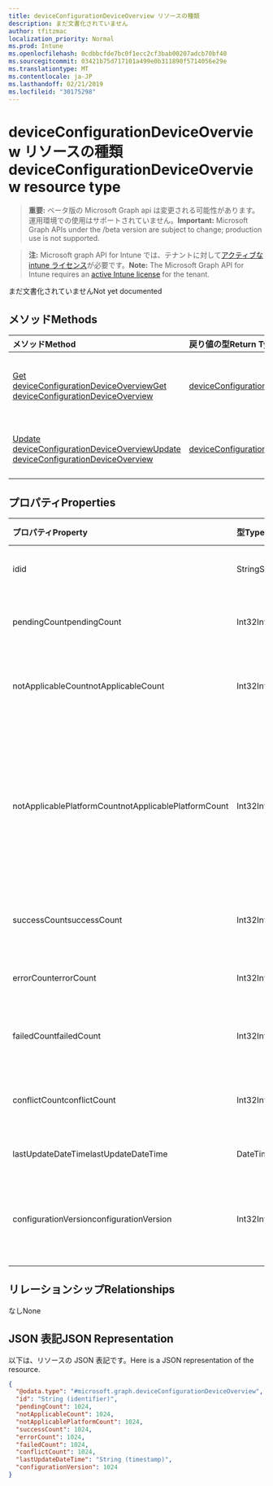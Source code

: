 ```yaml
---
title: deviceConfigurationDeviceOverview リソースの種類
description: まだ文書化されていません
author: tfitzmac
localization_priority: Normal
ms.prod: Intune
ms.openlocfilehash: 0cdbbcfde7bc0f1ecc2cf3bab00207adcb70bf40
ms.sourcegitcommit: 03421b75d717101a499e0b311890f5714056e29e
ms.translationtype: MT
ms.contentlocale: ja-JP
ms.lasthandoff: 02/21/2019
ms.locfileid: "30175298"
---
```

# <a name="deviceconfigurationdeviceoverview-resource-type"></a><span data-ttu-id="c8979-103">deviceConfigurationDeviceOverview リソースの種類</span><span class="sxs-lookup"><span data-stu-id="c8979-103">deviceConfigurationDeviceOverview resource type</span></span>

> <span data-ttu-id="c8979-104">**重要:** ベータ版の Microsoft Graph api は変更される可能性があります。運用環境での使用はサポートされていません。</span><span class="sxs-lookup"><span data-stu-id="c8979-104">**Important:** Microsoft Graph APIs under the /beta version are subject to change; production use is not supported.</span></span>

> <span data-ttu-id="c8979-105">**注:** Microsoft graph API for Intune では、テナントに対して[アクティブな intune ライセンス](https://go.microsoft.com/fwlink/?linkid=839381)が必要です。</span><span class="sxs-lookup"><span data-stu-id="c8979-105">**Note:** The Microsoft Graph API for Intune requires an [active Intune license](https://go.microsoft.com/fwlink/?linkid=839381) for the tenant.</span></span>

<span data-ttu-id="c8979-106">まだ文書化されていません</span><span class="sxs-lookup"><span data-stu-id="c8979-106">Not yet documented</span></span>

## <a name="methods"></a><span data-ttu-id="c8979-107">メソッド</span><span class="sxs-lookup"><span data-stu-id="c8979-107">Methods</span></span>
|<span data-ttu-id="c8979-108">メソッド</span><span class="sxs-lookup"><span data-stu-id="c8979-108">Method</span></span>|<span data-ttu-id="c8979-109">戻り値の型</span><span class="sxs-lookup"><span data-stu-id="c8979-109">Return Type</span></span>|<span data-ttu-id="c8979-110">説明</span><span class="sxs-lookup"><span data-stu-id="c8979-110">Description</span></span>|
|:---|:---|:---|
|[<span data-ttu-id="c8979-111">Get deviceConfigurationDeviceOverview</span><span class="sxs-lookup"><span data-stu-id="c8979-111">Get deviceConfigurationDeviceOverview</span></span>](../api/intune-deviceconfig-deviceconfigurationdeviceoverview-get.md)|[<span data-ttu-id="c8979-112">deviceConfigurationDeviceOverview</span><span class="sxs-lookup"><span data-stu-id="c8979-112">deviceConfigurationDeviceOverview</span></span>](../resources/intune-deviceconfig-deviceconfigurationdeviceoverview.md)|<span data-ttu-id="c8979-113">[deviceConfigurationDeviceOverview](../resources/intune-deviceconfig-deviceconfigurationdeviceoverview.md) オブジェクトのプロパティとリレーションシップを読み取ります。</span><span class="sxs-lookup"><span data-stu-id="c8979-113">Read properties and relationships of the [deviceConfigurationDeviceOverview](../resources/intune-deviceconfig-deviceconfigurationdeviceoverview.md) object.</span></span>|
|[<span data-ttu-id="c8979-114">Update deviceConfigurationDeviceOverview</span><span class="sxs-lookup"><span data-stu-id="c8979-114">Update deviceConfigurationDeviceOverview</span></span>](../api/intune-deviceconfig-deviceconfigurationdeviceoverview-update.md)|[<span data-ttu-id="c8979-115">deviceConfigurationDeviceOverview</span><span class="sxs-lookup"><span data-stu-id="c8979-115">deviceConfigurationDeviceOverview</span></span>](../resources/intune-deviceconfig-deviceconfigurationdeviceoverview.md)|<span data-ttu-id="c8979-116">[deviceConfigurationDeviceOverview](../resources/intune-deviceconfig-deviceconfigurationdeviceoverview.md) オブジェクトのプロパティを更新します。</span><span class="sxs-lookup"><span data-stu-id="c8979-116">Update the properties of a [deviceConfigurationDeviceOverview](../resources/intune-deviceconfig-deviceconfigurationdeviceoverview.md) object.</span></span>|

## <a name="properties"></a><span data-ttu-id="c8979-117">プロパティ</span><span class="sxs-lookup"><span data-stu-id="c8979-117">Properties</span></span>
|<span data-ttu-id="c8979-118">プロパティ</span><span class="sxs-lookup"><span data-stu-id="c8979-118">Property</span></span>|<span data-ttu-id="c8979-119">型</span><span class="sxs-lookup"><span data-stu-id="c8979-119">Type</span></span>|<span data-ttu-id="c8979-120">説明</span><span class="sxs-lookup"><span data-stu-id="c8979-120">Description</span></span>|
|:---|:---|:---|
|<span data-ttu-id="c8979-121">id</span><span class="sxs-lookup"><span data-stu-id="c8979-121">id</span></span>|<span data-ttu-id="c8979-122">String</span><span class="sxs-lookup"><span data-stu-id="c8979-122">String</span></span>|<span data-ttu-id="c8979-123">エンティティのキー。</span><span class="sxs-lookup"><span data-stu-id="c8979-123">Key of the entity.</span></span>|
|<span data-ttu-id="c8979-124">pendingCount</span><span class="sxs-lookup"><span data-stu-id="c8979-124">pendingCount</span></span>|<span data-ttu-id="c8979-125">Int32</span><span class="sxs-lookup"><span data-stu-id="c8979-125">Int32</span></span>|<span data-ttu-id="c8979-126">保留中のデバイスの数</span><span class="sxs-lookup"><span data-stu-id="c8979-126">Number of pending devices</span></span>|
|<span data-ttu-id="c8979-127">notApplicableCount</span><span class="sxs-lookup"><span data-stu-id="c8979-127">notApplicableCount</span></span>|<span data-ttu-id="c8979-128">Int32</span><span class="sxs-lookup"><span data-stu-id="c8979-128">Int32</span></span>|<span data-ttu-id="c8979-129">該当しないデバイスの数</span><span class="sxs-lookup"><span data-stu-id="c8979-129">Number of not applicable devices</span></span>|
|<span data-ttu-id="c8979-130">notApplicablePlatformCount</span><span class="sxs-lookup"><span data-stu-id="c8979-130">notApplicablePlatformCount</span></span>|<span data-ttu-id="c8979-131">Int32</span><span class="sxs-lookup"><span data-stu-id="c8979-131">Int32</span></span>|<span data-ttu-id="c8979-132">プラットフォームとポリシーの不一致が原因で適用されていないデバイスの数</span><span class="sxs-lookup"><span data-stu-id="c8979-132">Number of not applicable devices due to mismatch platform and policy</span></span>|
|<span data-ttu-id="c8979-133">successCount</span><span class="sxs-lookup"><span data-stu-id="c8979-133">successCount</span></span>|<span data-ttu-id="c8979-134">Int32</span><span class="sxs-lookup"><span data-stu-id="c8979-134">Int32</span></span>|<span data-ttu-id="c8979-135">成功したデバイスの数</span><span class="sxs-lookup"><span data-stu-id="c8979-135">Number of succeeded devices</span></span>|
|<span data-ttu-id="c8979-136">errorCount</span><span class="sxs-lookup"><span data-stu-id="c8979-136">errorCount</span></span>|<span data-ttu-id="c8979-137">Int32</span><span class="sxs-lookup"><span data-stu-id="c8979-137">Int32</span></span>|<span data-ttu-id="c8979-138">エラー デバイスの数</span><span class="sxs-lookup"><span data-stu-id="c8979-138">Number of error devices</span></span>|
|<span data-ttu-id="c8979-139">failedCount</span><span class="sxs-lookup"><span data-stu-id="c8979-139">failedCount</span></span>|<span data-ttu-id="c8979-140">Int32</span><span class="sxs-lookup"><span data-stu-id="c8979-140">Int32</span></span>|<span data-ttu-id="c8979-141">失敗したデバイスの数</span><span class="sxs-lookup"><span data-stu-id="c8979-141">Number of failed devices</span></span>|
|<span data-ttu-id="c8979-142">conflictCount</span><span class="sxs-lookup"><span data-stu-id="c8979-142">conflictCount</span></span>|<span data-ttu-id="c8979-143">Int32</span><span class="sxs-lookup"><span data-stu-id="c8979-143">Int32</span></span>|<span data-ttu-id="c8979-144">競合しているデバイスの数</span><span class="sxs-lookup"><span data-stu-id="c8979-144">Number of devices in conflict</span></span>|
|<span data-ttu-id="c8979-145">lastUpdateDateTime</span><span class="sxs-lookup"><span data-stu-id="c8979-145">lastUpdateDateTime</span></span>|<span data-ttu-id="c8979-146">DateTimeOffset</span><span class="sxs-lookup"><span data-stu-id="c8979-146">DateTimeOffset</span></span>|<span data-ttu-id="c8979-147">最終更新時刻</span><span class="sxs-lookup"><span data-stu-id="c8979-147">Last update time</span></span>|
|<span data-ttu-id="c8979-148">configurationVersion</span><span class="sxs-lookup"><span data-stu-id="c8979-148">configurationVersion</span></span>|<span data-ttu-id="c8979-149">Int32</span><span class="sxs-lookup"><span data-stu-id="c8979-149">Int32</span></span>|<span data-ttu-id="c8979-150">対象の概要に関するポリシーのバージョン</span><span class="sxs-lookup"><span data-stu-id="c8979-150">Version of the policy for that overview</span></span>|

## <a name="relationships"></a><span data-ttu-id="c8979-151">リレーションシップ</span><span class="sxs-lookup"><span data-stu-id="c8979-151">Relationships</span></span>
<span data-ttu-id="c8979-152">なし</span><span class="sxs-lookup"><span data-stu-id="c8979-152">None</span></span>

## <a name="json-representation"></a><span data-ttu-id="c8979-153">JSON 表記</span><span class="sxs-lookup"><span data-stu-id="c8979-153">JSON Representation</span></span>
<span data-ttu-id="c8979-154">以下は、リソースの JSON 表記です。</span><span class="sxs-lookup"><span data-stu-id="c8979-154">Here is a JSON representation of the resource.</span></span>
<!-- {
  "blockType": "resource",
  "keyProperty": "id",
  "@odata.type": "microsoft.graph.deviceConfigurationDeviceOverview"
}
-->
``` json
{
  "@odata.type": "#microsoft.graph.deviceConfigurationDeviceOverview",
  "id": "String (identifier)",
  "pendingCount": 1024,
  "notApplicableCount": 1024,
  "notApplicablePlatformCount": 1024,
  "successCount": 1024,
  "errorCount": 1024,
  "failedCount": 1024,
  "conflictCount": 1024,
  "lastUpdateDateTime": "String (timestamp)",
  "configurationVersion": 1024
}
```




